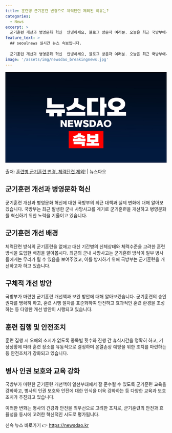 ```yaml
---
title: 훈련병 군기훈련 변경으로 체력단련 제외된 이유는?
categories:
  - News
excerpt: >
  군기훈련 개선과 병영문화 혁신  안녕하세요, 블로그 방문자 여러분. 오늘은 최근 국방부에서 논의된 군기훈련 …
feature_text: >
  ## seoulnews 실시간 뉴스 속보입니다.

  군기훈련 개선과 병영문화 혁신  안녕하세요, 블로그 방문자 여러분. 오늘은 최근 국방부에서 논의된 군기훈련 …
image: '/assets/img/newsdao_breakingnews.jpg'
---
```


![뉴스다오 속보](/assets/img/newsdao_breakingnews.jpg)

<p>출처: <a href="https://newsdao.kr/4499" rel="dofollow">훈련병 군기훈련 변경, 체력단련 제외!</a> | 뉴스다오</p>

<h2 data-ke-size="size26">군기훈련 개선과 병영문화 혁신</h2>
군기훈련 개선과 병영문화 혁신에 대한 국방부의 최근 대책과 실제 변화에 대해 알아보겠습니다. 국방부는 최근 발생한 군내 사망사고를 계기로 군기훈련을 개선하고 병영문화를 혁신하기 위한 노력을 기울이고 있습니다.

<h2 data-ke-size="size24">군기훈련 개선 배경</h2>
체력단련 방식의 군기훈련을 없애고 대신 기간병의 신체상태와 체력수준을 고려한 훈련 방식을 도입한 배경을 알아봅시다. 최근의 군내 사망사고는 군기훈련 방식이 일부 병사들에게는 무리가 될 수 있음을 보여주었고, 이를 방지하기 위해 국방부는 군기훈련을 개선하고자 하고 있습니다.

<h2 data-ke-size="size24">구체적 개선 방안</h2>
국방부가 마련한 군기훈련 개선책과 보완 방안에 대해 알아보겠습니다. 군기훈련의 승인권자를 명확히 하고, 훈련 시행 절차를 표준화하여 안전하고 효과적인 훈련 환경을 조성하는 등 다양한 개선 방안이 시행되고 있습니다.

<h2 data-ke-size="size24">훈련 집행 및 안전조치</h2>
훈련 집행 시 오해의 소지가 없도록 종목별 횟수와 진행 간 휴식시간을 명확히 하고, 기상상황에 따라 훈련 장소를 유동적으로 결정하며 온열손상 예방을 위한 조치를 마련하는 등 안전조치가 강화되고 있습니다.

<h2 data-ke-size="size24">병사 인권 보호와 교육 강화</h2>
국방부가 마련한 군기훈련 개선책이 일선부대에서 잘 준수될 수 있도록 군기훈련 교육을 강화하고, 병사의 인권 보호와 안전에 대한 인식을 더욱 강화하는 등 다양한 교육과 보호 조치가 추진되고 있습니다.

이러한 변화는 병사의 건강과 안전을 최우선으로 고려한 조치로, 군기훈련의 안전과 효율성을 동시에 고려한 혁신적인 시도로 평가됩니다. 

신속 뉴스 바로가기 👉 <a href="https://newsdao.kr" rel="dofollow">https://newsdao.kr</a>


